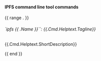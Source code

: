 #### IPFS command line tool commands

{{ range . }}
###### `ipfs {{ .Name }}``: {{.Cmd.Helptext.Tagline}}

{{.Cmd.Helptext.ShortDescription}}


{{ end }}
